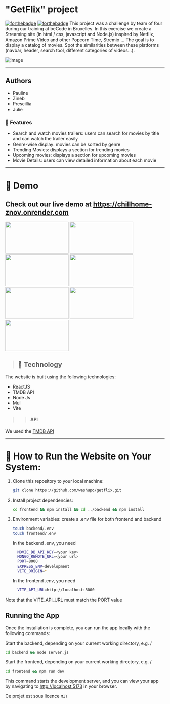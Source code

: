 # "GetFlix" project

[![forthebadge](http://forthebadge.com/images/badges/built-with-love.svg)](http://forthebadge.com)  [![forthebadge](http://forthebadge.com/images/badges/powered-by-electricity.svg)](http://forthebadge.com)
This project was a challenge by team of four during our training at beCode in Bruxelles.
In this exercise we create a Streaming site (in html / css, javascript and Node.js) inspired by Netflix, Amazon Prime Video and other Popcorn Time, Stremio ... The goal is to display a catalog of movies. Spot the similarities between these platforms (navbar, header, search tool, different categories of videos…).

![image](https://github.com/neb244/getflix/assets/133639183/d48ed448-bcc9-47e8-992f-853b590fbed1)


<hr/>

## Authors
* Pauline
* Zineb
* Prescillia
* Julie

### 🍿 Features 

- Search and watch movies trailers: users can search for movies by title and can watch the trailer easily
- Genre-wise display: movies can be sorted by genre
- Trending Movies: displays a section for trending movies
- Upcoming movies: displays a section for upcoming movies
- Movie Details: users can view detailed information about each movie

<hr/>

# 🍿 Demo 

##  Check out our live demo at https://chillhome-znov.onrender.com

<img src="https://github.com/washupo/getflix/assets/133639183/87f3f7d5-93fc-458c-b12a-f23dd06d9af8" width="200" height="100">
<img src="https://github.com/washupo/getflix/assets/133639183/c56c1d85-0394-4d38-8340-cb0286858c1d" width="200" height="100">
<img src="https://github.com/washupo/getflix/assets/133639183/5ce744b5-5bc2-4e55-a303-2b70e68ec6ad" width="200" height="100">
<img src="https://github.com/washupo/getflix/assets/133639183/aaf16ba9-1980-4160-8cb9-fb5befdc7f90" width="200" height="100">
<img src="https://github.com/washupo/getflix/assets/133639183/918c41a3-7823-45f9-a366-56b80426447c" width="200" height="100">
<img src="https://github.com/washupo/getflix/assets/133639183/c1302e6f-e9ee-423e-b79d-5a8a8c2befd1" width="200" height="100">
<img src="https://github.com/washupo/getflix/assets/133639183/08ac1762-35e2-4549-929e-1e0d804a13fc" width="200" height="100">


> ## 🍿 Technology

The website is built using the following technologies:

- ReactJS
- TMDB API
- Node Js
- Mui
- Vite

>> #### API

We used the [TMDB API](https://developer.themoviedb.org/reference/intro/getting-started)

<hr/>

# 🍿 How to Run the Website on Your System:

1. Clone this repository to your local machine:

   ```bash
   git clone https://github.com/washupo/getflix.git
   ```

2. Install project dependencies:

   ```bash
   cd frontend && npm install && cd ../backend && npm install
   ```
3. Environment variables: create a .env file for both frontend and backend

   ```bash
   touch backend/.env
   touch frontend/.env
   ```

   In the backend .env, you need
      ```bash
        MOVIE_DB_API_KEY=<your key>
        MONGO_REMOTE_URL=<your url>
        PORT=8000
        EXPRESS_ENV=development
        VITE_ORIGIN=*
    ```
   In the frontend .env, you need
      ```bash
        VITE_API_URL=http://localhost:8000
    ```

Note that the VITE_API_URL must match the PORT value

## Running the App

Once the installation is complete, you can run the app locally with the following commands:

Start the backend, depending on your current working directory, e.g. /

```bash
cd backend && node server.js
```
Start the frontend, depending on your current working directory, e.g. /

```bash
cd frontend && npm run dev
```

This command starts the development server, and you can view your app by navigating to [http://localhost:5173](http://localhost:5173) in your browser.

Ce projet est sous licence ``MIT``


